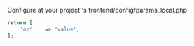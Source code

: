 Configure at your project''s frontend/config/params_local.php

```php
return [
    'op'    => 'value',
];
```

